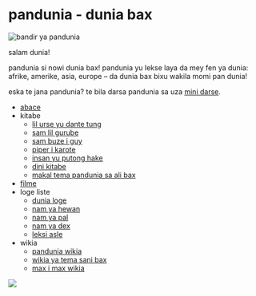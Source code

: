 pandunia - dunia bax
=====================

![](http://www.pandunia.info/bandir/bandir.png "bandir ya pandunia")

salam dunia!

pandunia si nowi dunia bax! pandunia yu lekse laya da mey fen ya
dunia: afrike, amerike, asia, europe – da dunia bax bixu wakila momi
pan dunia!

eska te jana pandunia? te bila darsa pandunia sa uza [mini darse](mini_darse.html).


* [abace](abc.md)
* kitabe
  * [lil urse yu dante tung](baru_dante.md)
  * [sam lil gurube](3_lil_gurube.md)
  * [sam buze i guy](3_buze_i_guy.md)
  * [piper i karote](piper_i_karot.md)
  * [insan yu putong hake](putong_hake.md)
  * [dini kitabe](dini_kitabe.md)
  * [makal tema pandunia sa ali bax](makal_tema_pandunia.md)
* [filme](filme.md)
* loge liste
  * [dunia loge](lekse/dunia_loge.html)
  * [nam ya hewan](lekse/hewan.html)
  * [nam ya pal](lekse/pal.html)
  * [nam ya dex](dex_nam.md)
  * [leksi asle](loge_asle.md)
* wikia
  * [pandunia wikia](https://pandunia.wikia.com/wiki/Pandunia_Wiki)
  * [wikia ya tema sani bax](http://eo.sani-bax.wikia.com/wiki/Kategorio:Sani_bax)
  * [max i max wikia](http://eo.pandunia.wikia.com/wiki/Ali_pandunia_wikia)


![](http://www.pandunia.info/grafe/pandunia_ge_waterman.png)

